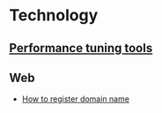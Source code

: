 # Technology

## [Performance tuning tools](./performance/performance_tuning_tools.md)

## Web

- [How to register domain name](./web/how_to_apply_domain_name.md)
